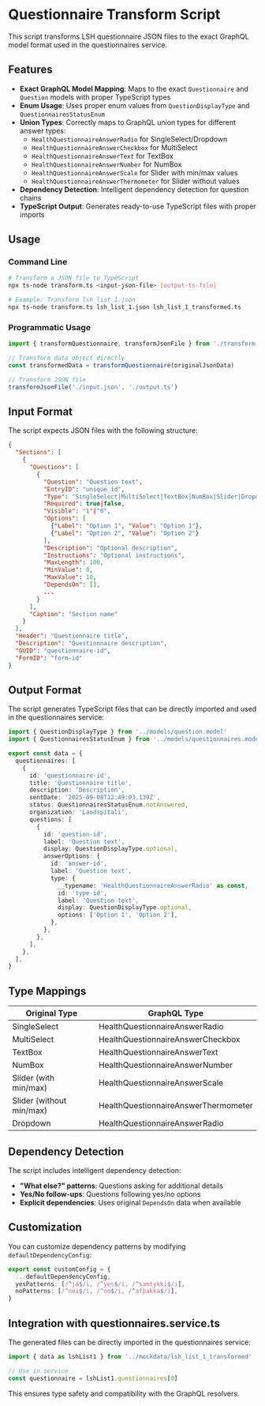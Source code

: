 <!-- Generated with AI -->

# Questionnaire Transform Script

This script transforms LSH questionnaire JSON files to the exact GraphQL model format used in the questionnaires service.

## Features

- **Exact GraphQL Model Mapping**: Maps to the exact `Questionnaire` and `Question` models with proper TypeScript types
- **Enum Usage**: Uses proper enum values from `QuestionDisplayType` and `QuestionnairesStatusEnum`
- **Union Types**: Correctly maps to GraphQL union types for different answer types:
  - `HealthQuestionnaireAnswerRadio` for SingleSelect/Dropdown
  - `HealthQuestionnaireAnswerCheckbox` for MultiSelect
  - `HealthQuestionnaireAnswerText` for TextBox
  - `HealthQuestionnaireAnswerNumber` for NumBox
  - `HealthQuestionnaireAnswerScale` for Slider with min/max values
  - `HealthQuestionnaireAnswerThermometer` for Slider without values
- **Dependency Detection**: Intelligent dependency detection for question chains
- **TypeScript Output**: Generates ready-to-use TypeScript files with proper imports

## Usage

### Command Line

```bash
# Transform a JSON file to TypeScript
npx ts-node transform.ts <input-json-file> [output-ts-file]

# Example: Transform lsh_list_1.json
npx ts-node transform.ts lsh_list_1.json lsh_list_1_transformed.ts
```

### Programmatic Usage

```typescript
import { transformQuestionnaire, transformJsonFile } from './transform'

// Transform data object directly
const transformedData = transformQuestionnaire(originalJsonData)

// Transform JSON file
transformJsonFile('./input.json', './output.ts')
```

## Input Format

The script expects JSON files with the following structure:

```json
{
  "Sections": [
    {
      "Questions": [
        {
          "Question": "Question text",
          "EntryID": "unique_id",
          "Type": "SingleSelect|MultiSelect|TextBox|NumBox|Slider|Dropdown",
          "Required": true|false,
          "Visible": "1"|"0",
          "Options": [
            {"Label": "Option 1", "Value": "Option 1"},
            {"Label": "Option 2", "Value": "Option 2"}
          ],
          "Description": "Optional description",
          "Instructions": "Optional instructions",
          "MaxLength": 100,
          "MinValue": 0,
          "MaxValue": 10,
          "DependsOn": [],
          ...
        }
      ],
      "Caption": "Section name"
    }
  ],
  "Header": "Questionnaire title",
  "Description": "Questionnaire description",
  "GUID": "questionnaire-id",
  "FormID": "form-id"
}
```

## Output Format

The script generates TypeScript files that can be directly imported and used in the questionnaires service:

```typescript
import { QuestionDisplayType } from '../models/question.model'
import { QuestionnairesStatusEnum } from '../models/questionnaires.model'

export const data = {
  questionnaires: [
    {
      id: 'questionnaire-id',
      title: 'Questionnaire title',
      description: 'Description',
      sentDate: '2025-09-08T12:49:03.139Z',
      status: QuestionnairesStatusEnum.notAnswered,
      organization: 'Landspítali',
      questions: [
        {
          id: 'question-id',
          label: 'Question text',
          display: QuestionDisplayType.optional,
          answerOptions: {
            id: 'answer-id',
            label: 'Question text',
            type: {
              __typename: 'HealthQuestionnaireAnswerRadio' as const,
              id: 'type-id',
              label: 'Question text',
              display: QuestionDisplayType.optional,
              options: ['Option 1', 'Option 2'],
            },
          },
        },
      ],
    },
  ],
}
```

## Type Mappings

| Original Type            | GraphQL Type                         |
| ------------------------ | ------------------------------------ |
| SingleSelect             | HealthQuestionnaireAnswerRadio       |
| MultiSelect              | HealthQuestionnaireAnswerCheckbox    |
| TextBox                  | HealthQuestionnaireAnswerText        |
| NumBox                   | HealthQuestionnaireAnswerNumber      |
| Slider (with min/max)    | HealthQuestionnaireAnswerScale       |
| Slider (without min/max) | HealthQuestionnaireAnswerThermometer |
| Dropdown                 | HealthQuestionnaireAnswerRadio       |

## Dependency Detection

The script includes intelligent dependency detection:

- **"What else?" patterns**: Questions asking for additional details
- **Yes/No follow-ups**: Questions following yes/no options
- **Explicit dependencies**: Uses original `DependsOn` data when available

## Customization

You can customize dependency patterns by modifying `defaultDependencyConfig`:

```typescript
export const customConfig = {
  ...defaultDependencyConfig,
  yesPatterns: [/^já$/i, /^yes$/i, /^samtykki$/i],
  noPatterns: [/^nei$/i, /^no$/i, /^afþakka$/i],
}
```

## Integration with questionnaires.service.ts

The generated files can be directly imported in the questionnaires service:

```typescript
import { data as lshList1 } from '../mockdata/lsh_list_1_transformed'

// Use in service
const questionnaire = lshList1.questionnaires[0]
```

This ensures type safety and compatibility with the GraphQL resolvers.
